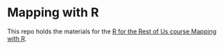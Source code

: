 # Mapping with R

This repo holds the materials for the [R for the Rest of Us course Mapping with R](https://rfortherestofus.com/courses/mapping/).